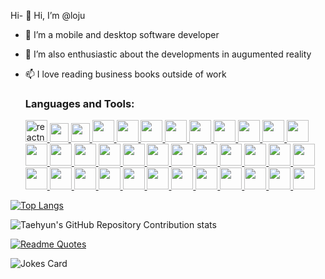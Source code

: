 

Hi- 👋 Hi, I’m @loju
- 👀 I’m a mobile and desktop software developer
- 💞️ I’m also enthusiastic  about the developments in augumented reality
- 📫 I love reading business books outside of work



  <h3 align="left">Languages and Tools:</h3>
  <a href="https://reactnative.dev/" target="_blank" rel="noreferrer"> <img src="https://reactnative.dev/img/header_logo.svg" alt="reactnative" width="35" height="35" />
  <img src="https://cdn.jsdelivr.net/gh/devicons/devicon/icons/react/react-original.svg" width="30" height="30"/>  
  <img src="https://cdn.jsdelivr.net/gh/devicons/devicon@latest/icons/electron/electron-original.svg"  width="30" height="30"/>
  <img src="https://cdn.jsdelivr.net/gh/devicons/devicon/icons/typescript/typescript-original.svg" width="35" height="35" />
  <img src="https://cdn.jsdelivr.net/gh/devicons/devicon/icons/javascript/javascript-original.svg" width="35" height="35" />
  <img src="https://cdn.jsdelivr.net/gh/devicons/devicon/icons/redux/redux-original.svg" width="35" height="35" /> 
  <img src="https://cdn.jsdelivr.net/gh/devicons/devicon/icons/graphql/graphql-plain.svg" width="35" height="35" />
  <img src="https://cdn.jsdelivr.net/gh/devicons/devicon/icons/jest/jest-plain.svg" width="35" height="35" />  
  <img src="https://cdn.jsdelivr.net/gh/devicons/devicon/icons/googlecloud/googlecloud-original.svg" width="35" height="35"/> 
  <img src="https://cdn.jsdelivr.net/gh/devicons/devicon/icons/firebase/firebase-plain.svg" width="35" height="35" />  
  <img src="https://cdn.jsdelivr.net/gh/devicons/devicon/icons/gradle/gradle-plain-wordmark.svg" width="35" height="35" /> 
  <img src="https://cdn.jsdelivr.net/gh/devicons/devicon/icons/sqlite/sqlite-original.svg" width="35" height="35" />
  <img src="https://cdn.jsdelivr.net/gh/devicons/devicon/icons/socketio/socketio-original.svg" width="35" height="35" />
  <img src="https://cdn.jsdelivr.net/gh/devicons/devicon/icons/c/c-original.svg" width="35" height="35" />      
  <img src="https://cdn.jsdelivr.net/gh/devicons/devicon/icons/cplusplus/cplusplus-original.svg" width="35" height="35" /> 
  <img src="https://cdn.jsdelivr.net/gh/devicons/devicon/icons/git/git-original.svg" width="35" height="35"/>
  <img src="https://cdn.jsdelivr.net/gh/devicons/devicon/icons/github/github-original.svg" width="35" height="35"/>
  <img src="https://cdn.jsdelivr.net/gh/devicons/devicon/icons/threejs/threejs-original.svg" width="35" height="35"/>
  <img src="https://cdn.jsdelivr.net/gh/devicons/devicon/icons/discordjs/discordjs-original.svg" width="35" height="35" />  
  <img src="https://cdn.jsdelivr.net/gh/devicons/devicon/icons/eslint/eslint-original.svg" width="35" height="35" />
  <img src="https://cdn.jsdelivr.net/gh/devicons/devicon/icons/jamstack/jamstack-original.svg" width="35" height="35"/> 
  <img src="https://cdn.jsdelivr.net/gh/devicons/devicon/icons/raspberrypi/raspberrypi-original.svg" width="35" height="35" /> 
  <img src="https://cdn.jsdelivr.net/gh/devicons/devicon/icons/babel/babel-original.svg" width="35" height="35" />
  <img src="https://cdn.jsdelivr.net/gh/devicons/devicon/icons/webpack/webpack-original.svg" width="35" height="35" />
  <img src="https://cdn.jsdelivr.net/gh/devicons/devicon/icons/jquery/jquery-plain-wordmark.svg" width="35" height="35" />  
  <img src="https://cdn.jsdelivr.net/gh/devicons/devicon/icons/bootstrap/bootstrap-original.svg" width="35" height="35" /> 
  <img src="https://cdn.jsdelivr.net/gh/devicons/devicon/icons/tailwindcss/tailwindcss-original.svg" width="35" height="35" />
  <img src="https://cdn.jsdelivr.net/gh/devicons/devicon/icons/sass/sass-original.svg" width="35" height="35" />
  <img src="https://cdn.jsdelivr.net/gh/devicons/devicon/icons/css3/css3-original.svg" width="35" height="35" /> 
  <img src="https://cdn.jsdelivr.net/gh/devicons/devicon/icons/html5/html5-original.svg" width="35" height="35" />   
  <img src="https://cdn.jsdelivr.net/gh/devicons/devicon/icons/npm/npm-original-wordmark.svg" width="35" height="35" />
  <img src="https://cdn.jsdelivr.net/gh/devicons/devicon/icons/trello/trello-plain.svg" width="35" height="35" />      
  <img src="https://cdn.jsdelivr.net/gh/devicons/devicon/icons/slack/slack-original.svg" width="35" height="35" />
  <img src="https://cdn.jsdelivr.net/gh/devicons/devicon/icons/jira/jira-original.svg" width="35" height="35" />
  <img src="https://cdn.jsdelivr.net/gh/devicons/devicon/icons/confluence/confluence-original.svg" width="35" height="35" />
  <img src="https://cdn.jsdelivr.net/gh/devicons/devicon/icons/figma/figma-original.svg" width="35" height="35" />
                

[![Top Langs](https://github-readme-stats.vercel.app/api/top-langs/?username=looju)](https://github.com/anuraghazra/github-readme-stats)

![Taehyun's GitHub Repository Contribution stats](https://github-contributor-stats.vercel.app/api?username=looju)

[![Readme Quotes](https://quotes-github-readme.vercel.app/api?type=vertical&quote=Life+is+a+landscape.You+need+a+javaSCRIPT+to+navigate&theme=light)](https://github.com/piyushsuthar/github-readme-quotes)

![Jokes Card](https://readme-jokes.vercel.app/api?hideborder&theme=solarized-light)
